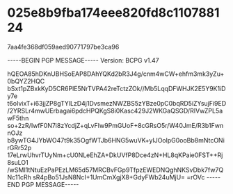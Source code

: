 # 025e8b9fba174eee820fd8c110788124

7aa4fe368df059aed90771797be3ca96

-----BEGIN PGP MESSAGE-----
Version: BCPG v1.47

hQEOA85hDKnUBHSoEAP8DAhYQKd2bR3J4g/cnm4wCW+ehfm3mk3yZu+0bQYZ2HQC
bSxt1pZBxkKyD5CR6PlE5NrTVPA42reTctzZOk//Mb5LqqDFWHJK2E5Y9K1iDy7e
t6oIvixT+i63jjZP8gTYlLzD4j1DvsmezNWZBS5zYBze0pC0bqRD5iZYsujFi9ED
/2YRSLr4mwUErbagai6pdcHPQKgS8i0Kasc429J2WKGaQSGD/RIVwZPL5awF5thn
so+2zR/IwfF0N7i8zYcdjZ+qLvFIw9PmGUoF+8cGRsO5r/W40JmE/R3b1FwnnOJz
b8ywTG4JYbWO47t9k35OgfWTJb6HNG5wuVK+yIJOolpG0ooBb8mNtcONirGRr52p
17eLrwUhvrTUyNm+cU0NLeEhZA+DkUVfP8Dce4zN+HL8qKPaie0FST++Rj8suLO1
/wSMI1tNtuEzPaPEzLM65d57MRCBvFGp9TfpzEWEDNQghNKSvDbk7fw7QNc11cRh
sR4pBo51JsN8NcI+1UmCmXgjX8+GdyFWb24uMjU=
=rOVc
-----END PGP MESSAGE-----

